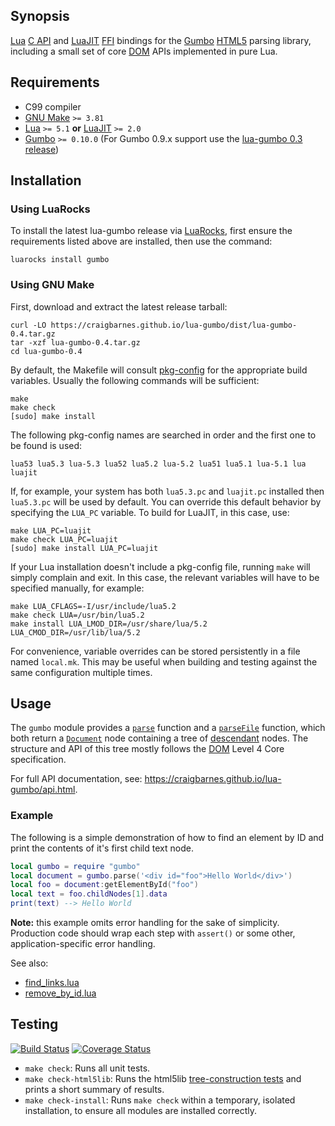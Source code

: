 Synopsis
--------

[Lua][] [C API] and [LuaJIT][] [FFI] bindings for the [Gumbo][] [HTML5]
parsing library, including a small set of core [DOM] APIs implemented in
pure Lua.

Requirements
------------

* C99 compiler
* [GNU Make] `>= 3.81`
* [Lua] `>= 5.1` **or** [LuaJIT] `>= 2.0`
* [Gumbo] `>= 0.10.0` (For Gumbo 0.9.x support use the [lua-gumbo 0.3 release])

Installation
------------

### Using LuaRocks

To install the latest lua-gumbo release via [LuaRocks], first ensure
the requirements listed above are installed, then use the command:

    luarocks install gumbo

### Using GNU Make

First, download and extract the latest release tarball:

    curl -LO https://craigbarnes.github.io/lua-gumbo/dist/lua-gumbo-0.4.tar.gz
    tar -xzf lua-gumbo-0.4.tar.gz
    cd lua-gumbo-0.4

By default, the Makefile will consult [pkg-config] for the appropriate
build variables. Usually the following commands will be sufficient:

    make
    make check
    [sudo] make install

The following pkg-config names are searched in order and the first one
to be found is used:

    lua53 lua5.3 lua-5.3 lua52 lua5.2 lua-5.2 lua51 lua5.1 lua-5.1 lua luajit

If, for example, your system has both `lua5.3.pc` and `luajit.pc` installed
then `lua5.3.pc` will be used by default. You can override this default
behavior by specifying the `LUA_PC` variable. To build for LuaJIT, in
this case, use:

    make LUA_PC=luajit
    make check LUA_PC=luajit
    [sudo] make install LUA_PC=luajit

If your Lua installation doesn't include a pkg-config file,
running `make` will simply complain and exit. In this case, the
relevant variables will have to be specified manually, for example:

    make LUA_CFLAGS=-I/usr/include/lua5.2
    make check LUA=/usr/bin/lua5.2
    make install LUA_LMOD_DIR=/usr/share/lua/5.2 LUA_CMOD_DIR=/usr/lib/lua/5.2

For convenience, variable overrides can be stored persistently in a file
named `local.mk`. This may be useful when building and testing against
the same configuration multiple times.

Usage
-----

The `gumbo` module provides a [`parse`] function and a [`parseFile`]
function, which both return a [`Document`] node containing a tree of
[descendant] nodes. The structure and API of this tree mostly follows
the [DOM] Level 4 Core specification.

For full API documentation, see:
<https://craigbarnes.github.io/lua-gumbo/api.html>.

### Example

The following is a simple demonstration of how to find an element by ID
and print the contents of it's first child text node.

```lua
local gumbo = require "gumbo"
local document = gumbo.parse('<div id="foo">Hello World</div>')
local foo = document:getElementById("foo")
local text = foo.childNodes[1].data
print(text) --> Hello World
```

**Note:** this example omits error handling for the sake of simplicity.
Production code should wrap each step with `assert()` or some other,
application-specific error handling.

See also:

* [find_links.lua](https://github.com/craigbarnes/lua-gumbo/blob/master/examples/find_links.lua)
* [remove_by_id.lua](https://github.com/craigbarnes/lua-gumbo/blob/master/examples/remove_by_id.lua)

Testing
-------

[![Build Status](https://travis-ci.org/craigbarnes/lua-gumbo.png?branch=master)](https://travis-ci.org/craigbarnes/lua-gumbo)
[![Coverage Status](https://coveralls.io/repos/craigbarnes/lua-gumbo/badge.svg?branch=master&service=github)](https://coveralls.io/github/craigbarnes/lua-gumbo?branch=master)

* `make check`: Runs all unit tests.
* `make check-html5lib`: Runs the html5lib [tree-construction tests] and
  prints a short summary of results.
* `make check-install`: Runs `make check` within a temporary, isolated
  installation, to ensure all modules are installed correctly.


[Lua]: http://www.lua.org/
[LuaJIT]: http://luajit.org/
[C API]: http://www.lua.org/manual/5.2/manual.html#4
[FFI]: http://luajit.org/ext_ffi.html
[HTML5]: http://www.whatwg.org/specs/web-apps/current-work/multipage/introduction.html#is-this-html5?
[DOM]: https://dom.spec.whatwg.org/
[descendant]: https://dom.spec.whatwg.org/#concept-tree-descendant
[`parse`]: https://craigbarnes.github.io/lua-gumbo/api.html#parse
[`parseFile`]: https://craigbarnes.github.io/lua-gumbo/api.html#parsefile
[`Document`]: https://craigbarnes.github.io/lua-gumbo/api.html#document
[Gumbo]: https://github.com/google/gumbo-parser
[GNU Make]: https://www.gnu.org/software/make/
[LuaRocks]: http://luarocks.org/
[pkg-config]: https://en.wikipedia.org/wiki/Pkg-config
[file handle]: http://www.lua.org/manual/5.2/manual.html#6.8
[tree-construction tests]: https://github.com/html5lib/html5lib-tests/tree/master/tree-construction
[MDN DOM reference]: https://developer.mozilla.org/en-US/docs/Web/API/Document_Object_Model#DOM_interfaces
[luacov]: https://keplerproject.github.io/luacov/
[lua-gumbo 0.3 release]: https://github.com/craigbarnes/lua-gumbo/releases/tag/0.3
